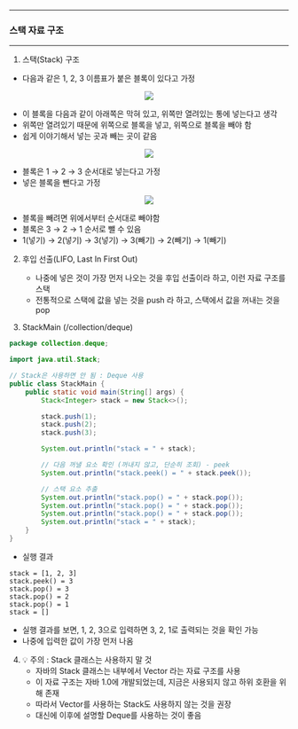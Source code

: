 -----
### 스택 자료 구조
-----
1. 스택(Stack) 구조
  - 다음과 같은 1, 2, 3 이름표가 붙은 블록이 있다고 가정
<div align="center">
<img src="https://github.com/user-attachments/assets/215c5273-df1a-43df-98c8-60c46d583489">
</div>

  - 이 블록을 다음과 같이 아래쪽은 막혀 있고, 위쪽만 열려있는 통에 넣는다고 생각
  - 위쪽만 열려있기 때문에 위쪽으로 블록을 넣고, 위쪽으로 블록을 빼야 함
  - 쉽게 이야기해서 넣는 곳과 빼는 곳이 같음

<div align="center">
<img src="https://github.com/user-attachments/assets/9bdd1b6a-7143-439e-831f-edecf048f70b">
</div>

  - 블록은 1 → 2 → 3 순서대로 넣는다고 가정
  - 넣은 블록을 뺀다고 가정
<div align="center">
<img src="https://github.com/user-attachments/assets/811bc00b-1e19-4e6c-8c3a-c532ec66a9f5">
</div>

  - 블록을 빼려면 위에서부터 순서대로 빼야함
  - 블록은 3 → 2 → 1 순서로 뺄 수 있음
  - 1(넣기) → 2(넣기) → 3(넣기) → 3(빼기) → 2(빼기) → 1(빼기)

2. 후입 선출(LIFO, Last In First Out)
   - 나중에 넣은 것이 가장 먼저 나오는 것을 후입 선출이라 하고, 이런 자료 구조를 스택
   - 전통적으로 스택에 값을 넣는 것을 push 라 하고, 스택에서 값을 꺼내는 것을 pop

3. StackMain (/collection/deque)
```java
package collection.deque;

import java.util.Stack;

// Stack은 사용하면 안 됨 : Deque 사용
public class StackMain {
    public static void main(String[] args) {
        Stack<Integer> stack = new Stack<>();

        stack.push(1);
        stack.push(2);
        stack.push(3);

        System.out.println("stack = " + stack);

        // 다음 꺼낼 요소 확인 (꺼내지 않고, 단순히 조회) - peek
        System.out.println("stack.peek() = " + stack.peek());

        // 스택 요소 추출
        System.out.println("stack.pop() = " + stack.pop());
        System.out.println("stack.pop() = " + stack.pop());
        System.out.println("stack.pop() = " + stack.pop());
        System.out.println("stack = " + stack);
    }
}
```
  - 실행 결과
```
stack = [1, 2, 3]
stack.peek() = 3
stack.pop() = 3
stack.pop() = 2
stack.pop() = 1
stack = []
```

  - 실행 결과를 보면, 1, 2, 3으로 입력하면 3, 2, 1로 출력되는 것을 확인 가능
  - 나중에 입력한 값이 가장 먼저 나옴

4. 💡 주의 : Stack 클래스는 사용하지 말 것
   - 자바의 Stack 클래스는 내부에서 Vector 라는 자료 구조를 사용
   - 이 자료 구조는 자바 1.0에 개발되었는데, 지금은 사용되지 않고 하위 호환을 위해 존재
   - 따라서 Vector를 사용하는 Stack도 사용하지 않는 것을 권장
   - 대신에 이후에 설명할 Deque를 사용하는 것이 좋음
